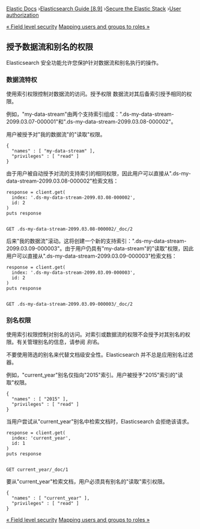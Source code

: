 

[Elastic Docs](/guide/) ›[Elasticsearch Guide [8.9]](index.md) ›[Secure the
Elastic Stack](secure-cluster.md) ›[User authorization](authorization.md)

[« Field level security](field-level-security.md) [Mapping users and groups
to roles »](mapping-roles.md)

## 授予数据流和别名的权限

Elasticsearch 安全功能允许您保护针对数据流和别名执行的操作。

### 数据流特权

使用索引权限控制对数据流的访问。授予权限 数据流对其后备索引授予相同的权限。

例如，"my-data-stream"由两个支持索引组成：".ds-my-data-stream-2099.03.07-000001"和".ds-my-data-stream-2099.03.08-000002"。

用户被授予对"我的数据流"的"读取"权限。

    
    
    {
      "names" : [ "my-data-stream" ],
      "privileges" : [ "read" ]
    }

由于用户被自动授予对流的支持索引的相同权限，因此用户可以直接从".ds-my-data-stream-2099.03.08-000002"检索文档：

    
    
    response = client.get(
      index: '.ds-my-data-stream-2099.03.08-000002',
      id: 2
    )
    puts response
    
    
    GET .ds-my-data-stream-2099.03.08-000002/_doc/2

后来"我的数据流"滚动。这将创建一个新的支持索引：".ds-my-data-stream-2099.03.09-000003"。由于用户仍具有"my-data-stream"的"读取"权限，因此用户可以直接从".ds-my-data-stream-2099.03.09-000003"检索文档：

    
    
    response = client.get(
      index: '.ds-my-data-stream-2099.03.09-000003',
      id: 2
    )
    puts response
    
    
    GET .ds-my-data-stream-2099.03.09-000003/_doc/2

### 别名权限

使用索引权限控制对别名的访问。对索引或数据流的权限不会授予对其别名的权限。有关管理别名的信息，请参阅 _别名_。

不要使用筛选的别名来代替文档级安全性。Elasticsearch 并不总是应用别名过滤器。

例如，"current_year"别名仅指向"2015"索引。用户被授予"2015"索引的"读取"权限。

    
    
    {
      "names" : [ "2015" ],
      "privileges" : [ "read" ]
    }

当用户尝试从"current_year"别名中检索文档时，Elasticsearch 会拒绝该请求。

    
    
    response = client.get(
      index: 'current_year',
      id: 1
    )
    puts response
    
    
    GET current_year/_doc/1

要从"current_year"检索文档，用户必须具有别名的"读取"索引权限。

    
    
    {
      "names" : [ "current_year" ],
      "privileges" : [ "read" ]
    }

[« Field level security](field-level-security.md) [Mapping users and groups
to roles »](mapping-roles.md)
